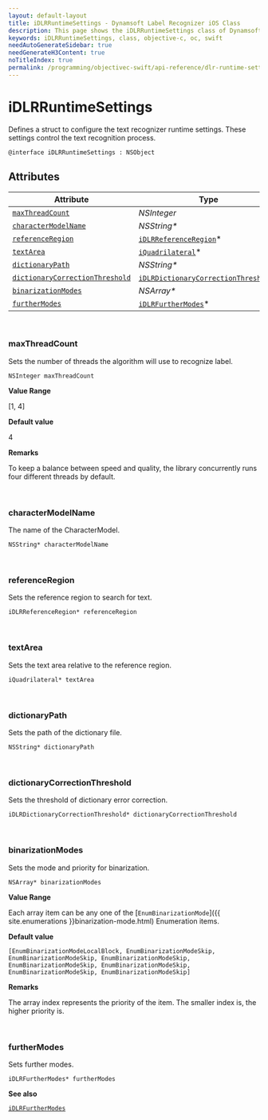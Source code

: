 ```yaml
---
layout: default-layout
title: iDLRRuntimeSettings - Dynamsoft Label Recognizer iOS Class
description: This page shows the iDLRRuntimeSettings class of Dynamsoft Label Recognizer for iOS SDK.
keywords: iDLRRuntimeSettings, class, objective-c, oc, swift
needAutoGenerateSidebar: true
needGenerateH3Content: true
noTitleIndex: true
permalink: /programming/objectivec-swift/api-reference/dlr-runtime-settings-v2.0.0.html
---
```



# iDLRRuntimeSettings

Defines a struct to configure the text recognizer runtime settings. These settings control the text recognition process.
  
```objc
@interface iDLRRuntimeSettings : NSObject 
```

## Attributes
  
| Attribute | Type |
|---------- | ---- |
| [`maxThreadCount`](#maxthreadcount) | *NSInteger* |
| [`characterModelName`](#charactermodelname) | *NSString\** |
| [`referenceRegion`](#referenceregion) | [`iDLRReferenceRegion`](dlr-reference-region.md)\* |
| [`textArea`](#textarea) | [`iQuadrilateral`](quadrilateral.md)\* |
| [`dictionaryPath`](#dictionarypath) | *NSString\** |
| [`dictionaryCorrectionThreshold`](#dictionarycorrectionthreshold) | [`iDLRDictionaryCorrectionThreshold`](dlr-dictionary-correction-threshold.md)\* |
| [`binarizationModes`](#binarizationmodes) | *NSArray\** |
| [`furtherModes`](#furthermodes) | [`iDLRFurtherModes`](dlr-further-modes.md)\*|

&nbsp;

### maxThreadCount

Sets the number of threads the algorithm will use to recognize label.

```objc
NSInteger maxThreadCount
```

**Value Range**

[1, 4]

**Default value**

4

**Remarks**

To keep a balance between speed and quality, the library concurrently runs four different threads by default.

&nbsp;

### characterModelName

The name of the CharacterModel.

```objc
NSString* characterModelName
```

&nbsp;

### referenceRegion

Sets the reference region to search for text.

```objc
iDLRReferenceRegion* referenceRegion
```

&nbsp;

### textArea

Sets the text area relative to the reference region.

```objc
iQuadrilateral* textArea
```

&nbsp;

### dictionaryPath

Sets the path of the dictionary file.

```objc
NSString* dictionaryPath
```

&nbsp;

### dictionaryCorrectionThreshold

Sets the threshold of dictionary error correction.

```objc
iDLRDictionaryCorrectionThreshold* dictionaryCorrectionThreshold
```

&nbsp;

### binarizationModes

Sets the mode and priority for binarization.

```objc
NSArray* binarizationModes
```

**Value Range**

Each array item can be any one of the [`EnumBinarizationMode`]({{ site.enumerations }}binarization-mode.html) Enumeration items.

**Default value**

`[EnumBinarizationModeLocalBlock, EnumBinarizationModeSkip, EnumBinarizationModeSkip, EnumBinarizationModeSkip, EnumBinarizationModeSkip, EnumBinarizationModeSkip, EnumBinarizationModeSkip, EnumBinarizationModeSkip]`

**Remarks**

The array index represents the priority of the item. The smaller index is, the higher priority is.

&nbsp;

### furtherModes

Sets further modes.

```objc
iDLRFurtherModes* furtherModes
```

**See also**

[`iDLRFurtherModes`](dlr-further-modes.md)
